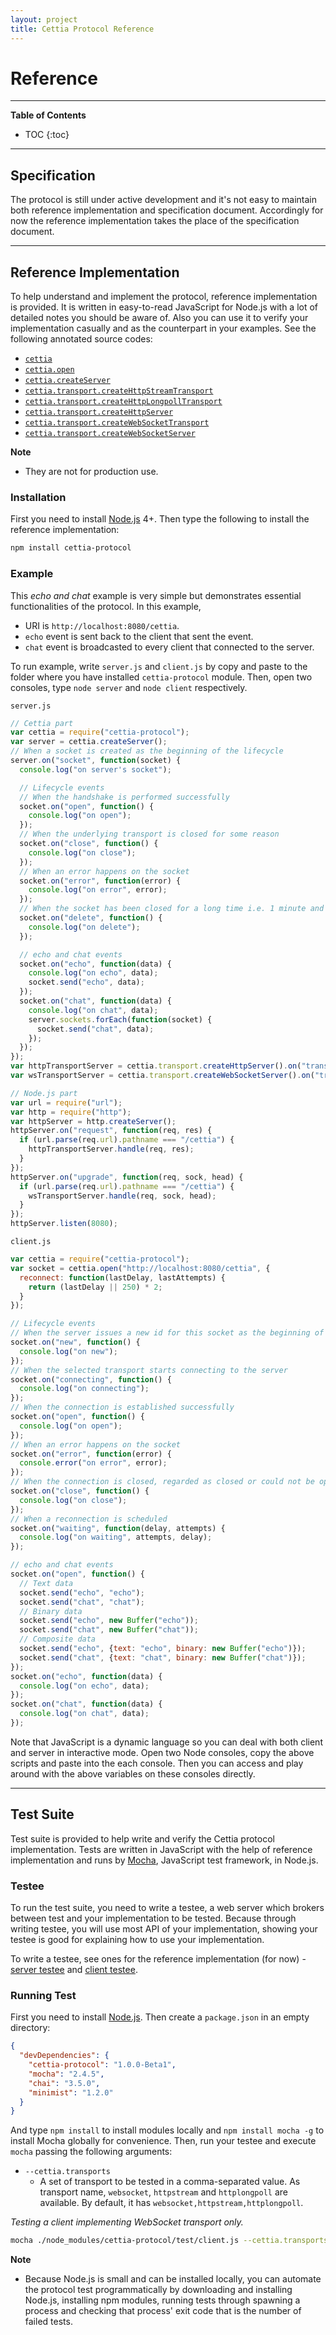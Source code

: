 ```yaml
---
layout: project
title: Cettia Protocol Reference
---
```


<h1>Reference</h1>

---

**Table of Contents**

* TOC
{:toc}

---

## Specification
The protocol is still under active development and it's not easy to maintain both reference implementation and specification document. Accordingly for now the reference implementation takes the place of the specification document.

---

## Reference Implementation
To help understand and implement the protocol, reference implementation is provided. It is written in easy-to-read JavaScript for Node.js with a lot of detailed notes you should be aware of. Also you can use it to verify your implementation casually and as the counterpart in your examples. See the following annotated source codes:

* [`cettia`](../docs/index.html)
* [`cettia.open`](../docs/socket.html)
* [`cettia.createServer`](../docs/server.html)
* [`cettia.transport.createHttpStreamTransport`](../docs/transport-http-stream-transport.html)
* [`cettia.transport.createHttpLongpollTransport`](../docs/transport-http-longpoll-transport.html)
* [`cettia.transport.createHttpServer`](../docs/transport-http-server.html)
* [`cettia.transport.createWebSocketTransport`](../docs/transport-websocket-transport.html)
* [`cettia.transport.createWebSocketServer`](../docs/transport-websocket-server.html)

**Note**

* They are not for production use.

### Installation
First you need to install [Node.js](http://nodejs.org) 4+. Then type the following to install the
reference implementation:

```bash
npm install cettia-protocol
```

### Example
This _echo and chat_ example is very simple but demonstrates essential functionalities of the protocol. In this example,

* URI is `http://localhost:8080/cettia`. 
* `echo` event is sent back to the client that sent the event.
* `chat` event is broadcasted to every client that connected to the server.

To run example, write `server.js` and `client.js` by copy and paste to the folder where you have installed `cettia-protocol` module. Then, open two consoles, type `node server` and `node client` respectively.

`server.js`

```javascript
// Cettia part
var cettia = require("cettia-protocol");
var server = cettia.createServer();
// When a socket is created as the beginning of the lifecycle
server.on("socket", function(socket) {
  console.log("on server's socket");

  // Lifecycle events
  // When the handshake is performed successfully
  socket.on("open", function() {
    console.log("on open");
  });
  // When the underlying transport is closed for some reason
  socket.on("close", function() {
    console.log("on close"); 
  });
  // When an error happens on the socket
  socket.on("error", function(error) {
    console.log("on error", error);
  });
  // When the socket has been closed for a long time i.e. 1 minute and deleted from the server as the end of the lifecycle
  socket.on("delete", function() {
    console.log("on delete");
  });

  // echo and chat events
  socket.on("echo", function(data) {
    console.log("on echo", data);
    socket.send("echo", data);
  });
  socket.on("chat", function(data) {
    console.log("on chat", data);
    server.sockets.forEach(function(socket) {
      socket.send("chat", data);
    });
  });
});
var httpTransportServer = cettia.transport.createHttpServer().on("transport", server.handle);
var wsTransportServer = cettia.transport.createWebSocketServer().on("transport", server.handle);

// Node.js part
var url = require("url");
var http = require("http");
var httpServer = http.createServer();
httpServer.on("request", function(req, res) {
  if (url.parse(req.url).pathname === "/cettia") {
    httpTransportServer.handle(req, res);
  }
});
httpServer.on("upgrade", function(req, sock, head) {
  if (url.parse(req.url).pathname === "/cettia") {
    wsTransportServer.handle(req, sock, head);
  }
});
httpServer.listen(8080);
```

`client.js`

```javascript
var cettia = require("cettia-protocol");
var socket = cettia.open("http://localhost:8080/cettia", {
  reconnect: function(lastDelay, lastAttempts) {
    return (lastDelay || 250) * 2;
  }
});

// Lifecycle events
// When the server issues a new id for this socket as the beginning of the lifecycle and the end of the previous lifecycle
socket.on("new", function() {
  console.log("on new");
});
// When the selected transport starts connecting to the server
socket.on("connecting", function() {
  console.log("on connecting");
});
// When the connection is established successfully
socket.on("open", function() {
  console.log("on open");
});
// When an error happens on the socket
socket.on("error", function(error) {
  console.error("on error", error);
});
// When the connection is closed, regarded as closed or could not be opened
socket.on("close", function() {
  console.log("on close");
});
// When a reconnection is scheduled
socket.on("waiting", function(delay, attempts) {
  console.log("on waiting", attempts, delay);
});

// echo and chat events
socket.on("open", function() {
  // Text data
  socket.send("echo", "echo");
  socket.send("chat", "chat");
  // Binary data
  socket.send("echo", new Buffer("echo"));
  socket.send("chat", new Buffer("chat"));
  // Composite data
  socket.send("echo", {text: "echo", binary: new Buffer("echo")});
  socket.send("chat", {text: "chat", binary: new Buffer("chat")});
});
socket.on("echo", function(data) {
  console.log("on echo", data);
});
socket.on("chat", function(data) {
  console.log("on chat", data);
});
```

Note that JavaScript is a dynamic language so you can deal with both client and server in interactive mode. Open two Node consoles, copy the above scripts and paste into the each console. Then you can access and play around with the above variables on these consoles directly.

---

## Test Suite
Test suite is provided to help write and verify the Cettia protocol implementation. Tests are written in JavaScript with the help of reference implementation and runs by [Mocha](http://visionmedia.github.io/mocha/), JavaScript test framework, in Node.js.

### Testee
To run the test suite, you need to write a testee, a web server which brokers between test and your implementation to be tested. Because through writing testee, you will use most API of your implementation, showing your testee is good for explaining how to use your implementation.

To write a testee, see ones for the reference implementation (for now) - [server testee](https://github.com/cettia/cettia-protocol/blob/1.0.0-Beta1/test/testee/server.js) and [client testee](https://github.com/cettia/cettia-protocol/blob/1.0.0-Beta1/test/testee/client.js).

### Running Test
First you need to install [Node.js](http://nodejs.org). Then create a `package.json` in an empty directory: 

```json
{
  "devDependencies": {
    "cettia-protocol": "1.0.0-Beta1",
    "mocha": "2.4.5",
    "chai": "3.5.0",
    "minimist": "1.2.0"
  }
}
```

And type `npm install` to install modules locally and `npm install mocha -g` to install Mocha globally for convenience. Then, run your testee and execute `mocha` passing the following arguments:

* `--cettia.transports`
  * A set of transport to be tested in a comma-separated value. As transport name, `websocket`, `httpstream` and `httplongpoll` are available. By default, it has `websocket,httpstream,httplongpoll`.

_Testing a client implementing WebSocket transport only._

```bash
mocha ./node_modules/cettia-protocol/test/client.js --cettia.transports websocket
```

**Note**

* Because Node.js is small and can be installed locally, you can automate the protocol test programmatically by downloading and installing Node.js, installing npm modules, running tests through spawning a process and checking that process' exit code that is the number of failed tests.
